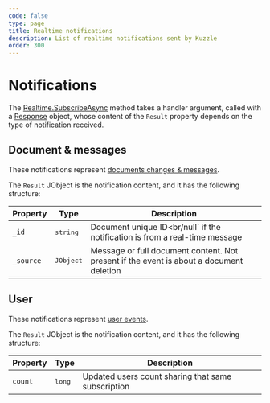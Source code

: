 ```yaml
---
code: false
type: page
title: Realtime notifications
description: List of realtime notifications sent by Kuzzle
order: 300
---
```


# Notifications

The [Realtime.SubscribeAsync](/sdk/csharp/2/controllers/realtime/subscribe) method takes a handler argument, called with a [Response](/sdk/csharp/2/core-classes/response) object, whose content of the `Result` property depends on the type of notification received.

## Document & messages

These notifications represent [documents changes & messages](/core/2/api/payloads/notifications#document-notification).

The `Result` JObject is the notification content, and it has the following structure:

| Property  | Type              | Description                                                                             |
| --------- | ----------------- | --------------------------------------------------------------------------------------- |
| `_id`     | <pre>string</pre> | Document unique ID<br/null` if the notification is from a real-time message             |
| `_source` | <pre>JObject</pre> | Message or full document content. Not present if the event is about a document deletion |

## User

These notifications represent [user events](/core/2/api/payloads/notifications#user-notification).

The `Result` JObject is the notification content, and it has the following structure:

| Property | Type              | Description                                        |
| -------- | ----------------- | -------------------------------------------------- |
| `count`  | <pre>long</pre> | Updated users count sharing that same subscription |